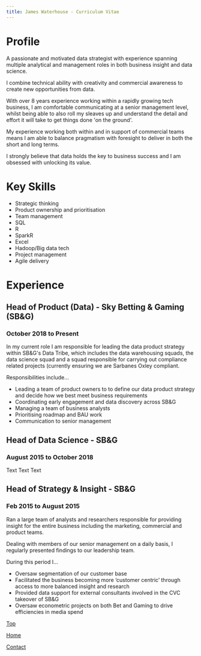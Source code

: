 ```yaml
---
title: James Waterhouse - Curriculum Vitae 
---
```


# Profile
A passionate and motivated data strategist with experience spanning multiple analytical and management roles in both business insight and data science.

I combine technical ability with creativity and commercial awareness to create new opportunities from data.  

With over 8 years experience working within a rapidly growing tech business, I am comfortable communicating at a senior management level, whilst being able to also roll my sleaves up and understand the detail and effort it will take to get things done 'on the ground'.

My experience working both within and in support of commercial teams means I am able to balance pragmatism with foresight to deliver in both the short and long terms.

I strongly believe that data holds the key to business success and I am obsessed with unlocking its value.

# Key Skills
* Strategic thinking
* Product ownership and prioritisation
* Team management
* SQL
* R
* SparkR
* Excel
* Hadoop/Big data tech
* Project management
* Agile delivery

# Experience
## Head of Product (Data) - Sky Betting & Gaming (SB&G)
### October 2018 to Present
In my current role I am responsible for leading the data product strategy within SB&G's Data Tribe, which includes the data warehousing squads, the data science squad and a squad responsible for carrying out compliance related projects (currently ensuring we are Sarbanes Oxley compliant.

Responsibilities include...
* Leading a team of product owners to to define our data product strategy and decide how we best meet business requirements
* Coordinating early engagement and data discovery across SB&G
* Managing a team of business analysts
* Prioritising roadmap and BAU work
* Communication to senior management

## Head of Data Science - SB&G
### August 2015 to October 2018
Text Text Text

## Head of Strategy & Insight - SB&G
### Feb 2015 to August 2015
Ran a  large  team  of analysts  and  researchers responsible for  providing insight for the entire business including the marketing, commercial and product teams.  

Dealing with members of our senior management on a daily basis, I regularly presented findings to our leadership team.  

During this period I...
* Oversaw segmentation of our customer base
* Facilitated the business becoming more ‘customer centric’ through access to more balanced insight and research
* Provided data support for external consultants involved in the CVC takeover of SB&G
* Oversaw econometric projects on both Bet and Gaming to drive efficiencies in media spend

[Top](/cv/james-waterhouse-cv.md)

[Home](/index.md)

[Contact](mailto:jatwaterhouse@gmail.com)
